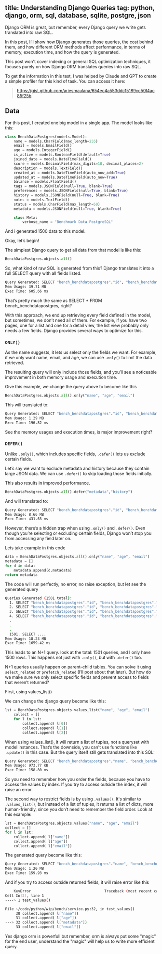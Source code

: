 title: Understanding Django Queries
tag: python, django, orm, sql, database, sqlite, postgre, json
--

Django ORM is great, but remember, every Django query we write gets translated into raw SQL.

In this post, I’ll show how Django generates those queries, the cost behind them, and how different ORM methods affect performance, in terms of memory, execution time, and how the query is generated.

This post won't cover indexing or general SQL optimization techniques, it focuses purely on how Django ORM translates queries into raw SQL.

To get the information in this test, I was helped by Claude and GPT to create a simple profiler for this kind of task. You can access it here:

> https://gist.github.com/ariesmaulana/654ec4a553ddc15189cc50f4ac85f25b

## Data
For this post, I created one big model in a single app. The model looks like this:

```python
class BenchDataPostgres(models.Model):
    name = models.CharField(max_length=255)
    email = models.EmailField()
    age = models.IntegerField()
    is_active = models.BooleanField(default=True)
    joined_date = models.DateTimeField()
    score = models.DecimalField(max_digits=10, decimal_places=2)
    description = models.TextField()
    created_at = models.DateTimeField(auto_now_add=True)
    updated_at = models.DateTimeField(auto_now=True)
    balance = models.FloatField()
    tags = models.JSONField(null=True, blank=True)
    preferences = models.JSONField(null=True, blank=True)
    history = models.JSONField(null=True, blank=True)
    notes = models.TextField()
    status = models.CharField(max_length=50)
    metadata = models.JSONField(null=True, blank=True)

    class Meta:
        verbose_name = "Benchmark Data PostgreSQL"
```

And i generated 1500 data to this model.

Okay, let’s begin!

The simplest Django query to get all data from that model is like this:

```python
BenchDataPostgres.objects.all()
```
So, what kind of raw SQL is generated from this? Django translates it into a full SELECT query with all fields listed.
```bash
Query Generated: SELECT "bench_benchdatapostgres"."id", "bench_benchdatapostgres"."name", "bench_benchdatapostgres"."email", "bench_benchdatapostgres"."age", "bench_benchdatapostgres"."is_active", "bench_benchdatapostgres"."joined_date", "bench_benchdatapostgres"."score", "bench_benchdatapostgres"."description", "bench_benchdatapostgres"."created_at", "bench_benchdatapostgres"."updated_at", "bench_benchdatapostgres"."balance", "bench_benchdatapostgres"."tags", "bench_benchdatapostgres"."preferences", "bench_benchdatapostgres"."history", "bench_benchdatapostgres"."notes", "bench_benchdatapostgres"."status", "bench_benchdatapostgres"."metadata" FROM "bench_benchdatapostgres"
Mem Usage: 39.71 MB
Exec Time: 605.66 ms
```
That’s pretty much the same as SELECT * FROM bench_benchdatapostgres, right?

With this approach, we end up retrieving every field defined in the model, but sometimes, we don’t need all of them. For example, if you have two pages, one for a list and one for a detail view, the list view probably only needs a few fields. Django provides several ways to optimize for this.

### `ONLY()`
As the name suggests, it lets us select only the fields we want. For example, if we only want name, email, and age, we can use `.only()` to limit the data retrieved.

The resulting query will only include those fields, and you’ll see a noticeable improvement in both memory usage and execution time.

Give this example, we change the query above to become like this
```python
BenchDataPostgres.objects.all().only("name", "age", "email")
```
This will translated to:
```bash
Query Generated: SELECT "bench_benchdatapostgres"."id", "bench_benchdatapostgres"."name", "bench_benchdatapostgres"."email", "bench_benchdatapostgres"."age" FROM "bench_benchdatapostgres"
Mem Usage: 1.29 MB
Exec Time: 196.82 ms
```
See the memory usages and execution times, is major improvement right?

### `DEFER()`

Unlike `.only()`, which includes specific fields, `.defer()` lets us exclude certain fields.

Let’s say we want to exclude metadata and history because they contain large JSON data. We can use `.defer()` to skip loading those fields initially.

This also results in improved performance.

```python
BenchDataPostgres.objects.all().defer("metadata","history")
```

And will translated to:
```bash
Query Generated: SELECT "bench_benchdatapostgres"."id", "bench_benchdatapostgres"."name", "bench_benchdatapostgres"."email", "bench_benchdatapostgres"."age", "bench_benchdatapostgres"."is_active", "bench_benchdatapostgres"."joined_date", "bench_benchdatapostgres"."score", "bench_benchdatapostgres"."description", "bench_benchdatapostgres"."created_at", "bench_benchdatapostgres"."updated_at", "bench_benchdatapostgres"."balance", "bench_benchdatapostgres"."tags", "bench_benchdatapostgres"."preferences", "bench_benchdatapostgres"."notes", "bench_benchdatapostgres"."status" FROM "bench_benchdatapostgres"
Mem Usage: 8.66 MB
Exec Time: 431.63 ms
```

However, there’s a hidden trap when using `.only()` and `.defer()`. Even though you’re selecting or excluding certain fields, Django won’t stop you from accessing any field later on.

Lets take example in this code
```python
data = BenchDataPostgres.objects.all().only("name", "age", "email")
metadata = []
for d in data:
    metadata.append(d.metadata)
return metadata
```
The code will run perfectly, no error, no raise exception, but let see the generated query
```bash
Queries Generated (1501 total):
  1. SELECT "bench_benchdatapostgres"."id", "bench_benchdatapostgres"."name", "bench_benchdatapostgres"."email", "bench_benchdatapostgres"."age" FROM "bench_benchdatapostgres"
  2. SELECT "bench_benchdatapostgres"."id", "bench_benchdatapostgres"."metadata" FROM "bench_benchdatapostgres" WHERE "bench_benchdatapostgres"."id" = 1 LIMIT 21
  3. SELECT "bench_benchdatapostgres"."id", "bench_benchdatapostgres"."metadata" FROM "bench_benchdatapostgres" WHERE "bench_benchdatapostgres"."id" = 2 LIMIT 21
  4. SELECT "bench_benchdatapostgres"."id", "bench_benchdatapostgres"."metadata" FROM "bench_benchdatapostgres" WHERE "bench_benchdatapostgres"."id" = 3 LIMIT 21
  .
  .
  .
  1501. SELECT ....
Mem Usage: 18.23 MB
Exec Time: 1659.42 ms
```

This leads to an N+1 query. look at the total: 1501 queries, and I only have 1500 rows. This happens not just with `.only()`, but with `.defer()` too.

N+1 queries usually happen on parent–child tables. You can solve it using `select_related` or `prefetch_related` (I’ll post about that later). But how do we make sure we only select specific fields and prevent access to fields that weren’t returned?

First, using values_list()

We can change the django query become like this:
```python
lst = BenchDataPostgres.objects.values_list("name", "age", "email")
    collect = []
    for l in lst:
        collect.append( l[0])
        collect.append( l[1])
        collect.append( l[2])
```

When using values_list(), it will return a list of tuples, not a queryset with model instances. That’s the downside, you can't use functions like `.update()` in this case. But the query itself still gets translated into this SQL:
```bash
Query Generated: SELECT "bench_benchdatapostgres"."name", "bench_benchdatapostgres"."age", "bench_benchdatapostgres"."email" FROM "bench_benchdatapostgres"
Mem Usage: 973.77 KB
Exec Time: 158.80 ms
```

So you need to remember how you order the fields, because you have to access the values by index. If you try to access outside the index, it will raise an error.

The second way to restrict fields is by using `.values()`. It's similar to `.values_list()`, but instead of a list of tuples, it returns a list of dicts, more human-friendly, since you don’t need to remember the field order. Look at this example:
```python
lst = BenchDataPostgres.objects.values("name", "age", "email")
collect = []
for l in lst:
    collect.append( l["name"])
    collect.append( l["age"])
    collect.append( l["email"])
```
The generated query become like this:
```bash
Query Generated: SELECT "bench_benchdatapostgres"."name", "bench_benchdatapostgres"."age", "bench_benchdatapostgres"."email" FROM "bench_benchdatapostgres"
Mem Usage: 1.20 MB
Exec Time: 159.93 ms
```
And if you try to access outside returned fields, it will raise error like this

```bash
    KeyError                                  Traceback (most recent call last)
Cell In[2], line 1
----> 1 test_values()

File ~/code/python/wip/bench/service.py:32, in test_values()
     30 collect.append( l["name"])
     31 collect.append( l["age"])
---> 32 collect.append( l["metadata"])
     33 collect.append( l["email"])
```
Yes django orm is powerfull but remember, orm is always put some "magic" for the end user, understand the "magic" will help us to write more efficient query.